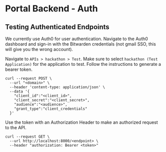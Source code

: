 # Portal Backend - Auth

## Testing Authenticated Endpoints

We currently use Auth0 for user authentication. Navigate to the Auth0 dashboard and sign-in with the Bitwarden credentials (not gmail SSO, this will give you the wrong account).

Navigate to `APIs > hackathon > Test`. Make sure to select `hackathon (Test Application)` for the application to test. Follow the instructions to generate a bearer token.

```
curl --request POST \
  --url "<domain>" \
  --header 'content-type: application/json' \
  --data '{
    "client_id":"<client_id>",
    "client_secret":"<client_secret>",
    "audience":"<audience>",
    "grant_type":"client_credentials"
  }'
```

Use the token with an Authorization Header to make an authorized request to the API.

```
curl --request GET \
  --url http://localhost:8000/<endpoint> \
  --header "authorization: Bearer <token>"
```
